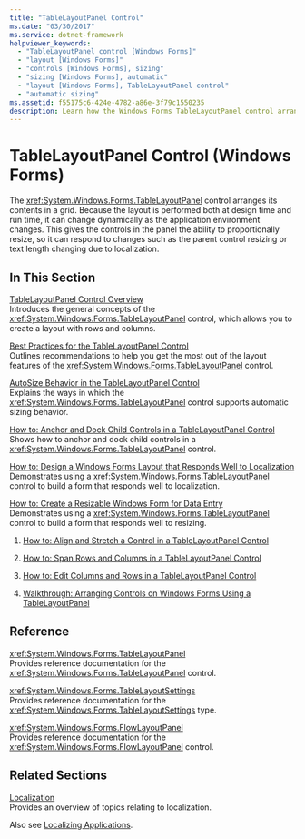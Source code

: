```yaml
---
title: "TableLayoutPanel Control"
ms.date: "03/30/2017"
ms.service: dotnet-framework
helpviewer_keywords: 
  - "TableLayoutPanel control [Windows Forms]"
  - "layout [Windows Forms]"
  - "controls [Windows Forms], sizing"
  - "sizing [Windows Forms], automatic"
  - "layout [Windows Forms], TableLayoutPanel control"
  - "automatic sizing"
ms.assetid: f55175c6-424e-4782-a86e-3f79c1550235
description: Learn how the Windows Forms TableLayoutPanel control arranges its content in a grid and can change as the application environment changes.
---
```

# TableLayoutPanel Control (Windows Forms)

The <xref:System.Windows.Forms.TableLayoutPanel> control arranges its contents in a grid. Because the layout is performed both at design time and run time, it can change dynamically as the application environment changes. This gives the controls in the panel the ability to proportionally resize, so it can respond to changes such as the parent control resizing or text length changing due to localization.  
  
## In This Section  

[TableLayoutPanel Control Overview](tablelayoutpanel-control-overview.md)\
Introduces the general concepts of the <xref:System.Windows.Forms.TableLayoutPanel> control, which allows you to create a layout with rows and columns.  
  
[Best Practices for the TableLayoutPanel Control](best-practices-for-the-tablelayoutpanel-control.md)\
Outlines recommendations to help you get the most out of the layout features of the <xref:System.Windows.Forms.TableLayoutPanel> control.  
  
[AutoSize Behavior in the TableLayoutPanel Control](autosize-behavior-in-the-tablelayoutpanel-control.md)\
Explains the ways in which the <xref:System.Windows.Forms.TableLayoutPanel> control supports automatic sizing behavior.  
  
[How to: Anchor and Dock Child Controls in a TableLayoutPanel Control](how-to-anchor-and-dock-child-controls-in-a-tablelayoutpanel-control.md)\
Shows how to anchor and dock child controls in a <xref:System.Windows.Forms.TableLayoutPanel> control.  
  
[How to: Design a Windows Forms Layout that Responds Well to Localization](how-to-design-a-windows-forms-layout-that-responds-well-to-localization.md)\
Demonstrates using a <xref:System.Windows.Forms.TableLayoutPanel> control to build a form that responds well to localization.  
  
[How to: Create a Resizable Windows Form for Data Entry](how-to-create-a-resizable-windows-form-for-data-entry.md)\
Demonstrates using a <xref:System.Windows.Forms.TableLayoutPanel> control to build a form that responds well to resizing.  
  
1. [How to: Align and Stretch a Control in a TableLayoutPanel Control](how-to-align-and-stretch-a-control-in-a-tablelayoutpanel-control.md)  
  
2. [How to: Span Rows and Columns in a TableLayoutPanel Control](how-to-span-rows-and-columns-in-a-tablelayoutpanel-control.md)  
  
3. [How to: Edit Columns and Rows in a TableLayoutPanel Control](how-to-edit-columns-and-rows-in-a-tablelayoutpanel-control.md)  
  
4. [Walkthrough: Arranging Controls on Windows Forms Using a TableLayoutPanel](walkthrough-arranging-controls-on-windows-forms-using-a-tablelayoutpanel.md)  
  
## Reference  

<xref:System.Windows.Forms.TableLayoutPanel>  
Provides reference documentation for the <xref:System.Windows.Forms.TableLayoutPanel> control.  
  
<xref:System.Windows.Forms.TableLayoutSettings>  
Provides reference documentation for the <xref:System.Windows.Forms.TableLayoutSettings> type.  
  
<xref:System.Windows.Forms.FlowLayoutPanel>  
Provides reference documentation for the <xref:System.Windows.Forms.FlowLayoutPanel> control.  
  
## Related Sections  

[Localization](/dotnet/standard/globalization-localization/localization)\
Provides an overview of topics relating to localization.  
  
Also see [Localizing Applications](/previous-versions/visualstudio/visual-studio-2013/z68135h5(v=vs.120)).
